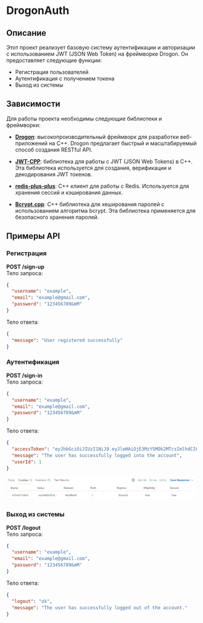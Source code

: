 # DrogonAuth

## Описание

Этот проект реализует базовую систему аутентификации и авторизации с использованием JWT (JSON Web Token) на фреймворке Drogon. Он предоставляет следующие функции:
- Регистрация пользователей
- Аутентификация с получением токена
- Выход из системы

## Зависимости

Для работы проекта необходимы следующие библиотеки и фреймворки:

- **[Drogon](https://github.com/drogonframework/drogon)**: высокопроизводительный фреймворк для разработки веб-приложений на C++. Drogon предлагает быстрый и масштабируемый способ создания RESTful API.

- **[JWT-CPP](https://github.com/arun11299/cpp-jwt)**: библиотека для работы с JWT (JSON Web Tokens) в C++. Эта библиотека используется для создания, верификации и декодирования JWT токенов.

- **[redis-plus-plus](https://github.com/sewenew/redis-plus-plus)**: C++ клиент для работы с Redis. Используется для хранения сессий и кэширования данных.

- **[Bcrypt.cpp](https://github.com/hilch/Bcrypt.cpp)**: C++ библиотека для хеширования паролей с использованием алгоритма bcrypt. Эта библиотека применяется для безопасного хранения паролей.

## Примеры API

### Регистрация
**POST /sign-up**  
Тело запроса:
```json
{
  "username": "example",
  "email": "example@gmail.com",
  "password": "123456789&mM"
}
```
Тело ответа:
```json
{
  "message": "User registered successfully"
}
```

### Аутентификация
**POST /sign-in**  
Тело запроса:
```json
{
  "username": "example",
  "email": "example@gmail.com",
  "password": "123456789&mM"
}
```
Тело ответа:
```json
{
  "accessToken": "eyJhbGciOiJIUzI1NiJ9.eyJleHAiOjE3MzY5MDk2MTcsImlhdCI6MTczNjgwMTYxNywiaXNzIjoiQ2FweSIsInN1YiI6IjM2In0.y-2Hv8ES-M9FUyWj8W2iy9yrTSKQfISaKdLnuzV0OMk",
  "message": "The user has successfully logged into the account",
  "userId": 1
}
```
![упс..](./pic/authRefreshToken.png)

### Выход из системы
**POST /logout**  
Тело запроса:
```json
{
  "username": "example",
  "email": "example@gmail.com",
  "password": "123456789&mM"
}
```
Тело ответа:
```json
{
  "logout": "ok",
  "message": "The user has successfully logged out of the account."
}
```
